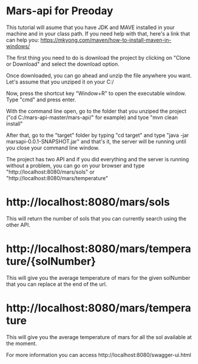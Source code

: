 # Mars-api for Preoday

This tutorial will asume that you have JDK and MAVE installed in your machine and in your class path. If you need help with that, here's a link that can help you: https://mkyong.com/maven/how-to-install-maven-in-windows/

The first thing you need to do is download the project by clicking on "Clone or Download" and select the download option.

Once downloaded, you can go ahead and unzip the file anywhere you want. Let's assume that you unziped it on your C:/

Now, press the shortcut key "Window+R" to open the executable window. Type "cmd" and press enter.

With the command line open, go to the folder that you unziped the project ("cd C:/mars-api-master/mars-api/" for example) and tyoe "mvn clean install"

After that, go to the "target" folder by typing "cd target" and type "java -jar marsapi-0.0.1-SNAPSHOT.jar" and that's it, the server will be running until you close your command line window.

The project has two API and if you did everything and the server is running without a problem, you can go on your browser and type "http://localhost:8080/mars/sols" or "http://localhost:8080/mars/temperature"

# http://localhost:8080/mars/sols
This will return the number of sols that you can currently search using the other API.

# http://localhost:8080/mars/temperature/{solNumber}

This will give you the average temperature of mars for the given solNumber that you can replace at the end of the url. 

# http://localhost:8080/mars/temperature

This will give you the average temperature of mars for all the sol available at the moment.

For more information you can access http://localhost:8080/swagger-ui.html
